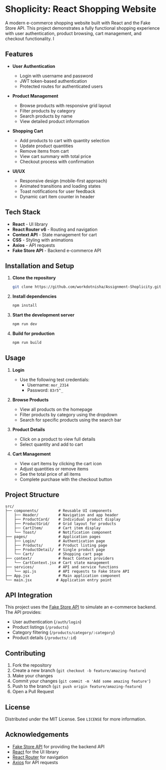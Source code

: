 # Shoplicity: React Shopping Website

A modern e-commerce shopping website built with React and the Fake Store API. This project demonstrates a fully functional shopping experience with user authentication, product browsing, cart management, and checkout functionality.
I
## Features

- **User Authentication**
  - Login with username and password
  - JWT token-based authentication
  - Protected routes for authenticated users

- **Product Management**
  - Browse products with responsive grid layout
  - Filter products by category
  - Search products by name
  - View detailed product information

- **Shopping Cart**
  - Add products to cart with quantity selection
  - Update product quantities
  - Remove items from cart
  - View cart summary with total price
  - Checkout process with confirmation

- **UI/UX**
  - Responsive design (mobile-first approach)
  - Animated transitions and loading states
  - Toast notifications for user feedback
  - Dynamic cart item counter in header

## Tech Stack

- **React** - UI library
- **React Router v6** - Routing and navigation
- **Context API** - State management for cart
- **CSS** - Styling with animations
- **Axios** - API requests
- **Fake Store API** - Backend e-commerce API

## Installation and Setup

1. **Clone the repository**
   ```bash
   git clone https://github.com/workdotnisha/Assignment-Shoplicity.git
   ```

2. **Install dependencies**
   ```bash
   npm install
   ```

3. **Start the development server**
   ```bash
   npm run dev
   ```

4. **Build for production**
   ```bash
   npm run build
   ```

## Usage

1. **Login**
   - Use the following test credentials:
     - Username: `mor_2314`
     - Password: `83r5^_`

2. **Browse Products**
   - View all products on the homepage
   - Filter products by category using the dropdown
   - Search for specific products using the search bar

3. **Product Details**
   - Click on a product to view full details
   - Select quantity and add to cart

4. **Cart Management**
   - View cart items by clicking the cart icon
   - Adjust quantities or remove items
   - See the total price of all items
   - Complete purchase with the checkout button

## Project Structure

```
src/
├── components/         # Reusable UI components
│   ├── Header/         # Navigation and app header
│   ├── ProductCard/    # Individual product display
│   ├── ProductGrid/    # Grid layout for products
│   ├── CartItem/       # Cart item display
│   └── Toast/          # Notification component
├── pages/              # Application pages
│   ├── Login/          # Authentication page
│   ├── Products/       # Product listing page
│   ├── ProductDetail/  # Single product page
│   └── Cart/           # Shopping cart page
├── context/            # React Context providers
│   └── CartContext.jsx # Cart state management
├── services/           # API and service functions
│   └── api.js          # API requests to Fake Store API
├── App.jsx             # Main application component
└── main.jsx           # Application entry point
```

## API Integration

This project uses the [Fake Store API](https://fakestoreapi.com) to simulate an e-commerce backend. The API provides:

- User authentication (`/auth/login`)
- Product listings (`/products`)
- Category filtering (`/products/category/:category`)
- Product details (`/products/:id`)

## Contributing

1. Fork the repository
2. Create a new branch (`git checkout -b feature/amazing-feature`)
3. Make your changes
4. Commit your changes (`git commit -m 'Add some amazing feature'`)
5. Push to the branch (`git push origin feature/amazing-feature`)
6. Open a Pull Request

## License

Distributed under the MIT License. See `LICENSE` for more information.

## Acknowledgements

- [Fake Store API](https://fakestoreapi.com) for providing the backend API
- [React](https://reactjs.org/) for the UI library
- [React Router](https://reactrouter.com/) for navigation
- [Axios](https://axios-http.com/) for API requests